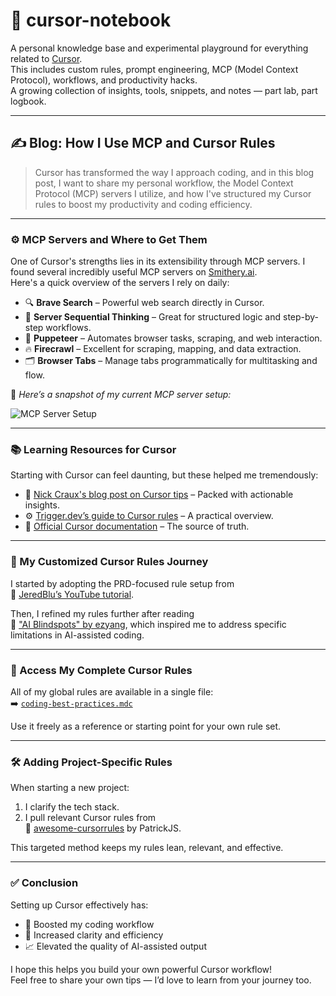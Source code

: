 # 📓 cursor-notebook

A personal knowledge base and experimental playground for everything related to [Cursor](https://cursor.so).  
This includes custom rules, prompt engineering, MCP (Model Context Protocol), workflows, and productivity hacks.  
A growing collection of insights, tools, snippets, and notes — part lab, part logbook.

---

## ✍️ Blog: How I Use MCP and Cursor Rules

> Cursor has transformed the way I approach coding, and in this blog post, I want to share my personal workflow, the Model Context Protocol (MCP) servers I utilize, and how I've structured my Cursor rules to boost my productivity and coding efficiency.

---

### ⚙️ MCP Servers and Where to Get Them

One of Cursor's strengths lies in its extensibility through MCP servers. I found several incredibly useful MCP servers on [Smithery.ai](https://smithery.ai/).  
Here's a quick overview of the servers I rely on daily:

- 🔍 **Brave Search** – Powerful web search directly in Cursor.
- 🧠 **Server Sequential Thinking** – Great for structured logic and step-by-step workflows.
- 🤖 **Puppeteer** – Automates browser tasks, scraping, and web interaction.
- 🔥 **Firecrawl** – Excellent for scraping, mapping, and data extraction.
- 🗂️ **Browser Tabs** – Manage tabs programmatically for multitasking and flow.

📸 *Here’s a snapshot of my current MCP server setup:*

![MCP Server Setup](![image](https://github.com/user-attachments/assets/199c8c99-a7f8-4adb-9c46-db43c5455529))

---

### 📚 Learning Resources for Cursor

Starting with Cursor can feel daunting, but these helped me tremendously:

- 📝 [Nick Craux's blog post on Cursor tips](https://www.nickcraux.com/blog/cursor-tips) – Packed with actionable insights.
- ⚙️ [Trigger.dev’s guide to Cursor rules](https://trigger.dev/blog/cursor-rules) – A practical overview.
- 📘 [Official Cursor documentation](https://docs.cursor.com/context/rules-for-ai) – The source of truth.

---

### 🧩 My Customized Cursor Rules Journey

I started by adopting the PRD-focused rule setup from  
🎥 [JeredBlu’s YouTube tutorial](https://www.youtube.com/watch?v=41xaJsJ8GVc&ab_channel=JeredBlu).

Then, I refined my rules further after reading  
🧠 ["AI Blindspots" by ezyang](https://ezyang.github.io/ai-blindspots/), which inspired me to address specific limitations in AI-assisted coding.

---

### 📄 Access My Complete Cursor Rules

All of my global rules are available in a single file:  
➡️ [`coding-best-practices.mdc`](https://github.com/KalinYorgov/cursor-notebook/blob/main/coding-best-practices.mdc)

Use it freely as a reference or starting point for your own rule set.

---

### 🛠️ Adding Project-Specific Rules

When starting a new project:

1. I clarify the tech stack.
2. I pull relevant Cursor rules from  
   🔗 [awesome-cursorrules](https://github.com/PatrickJS/awesome-cursorrules?tab=readme-ov-file#contents) by PatrickJS.

This targeted method keeps my rules lean, relevant, and effective.

---

### ✅ Conclusion

Setting up Cursor effectively has:

- 🚀 Boosted my coding workflow
- 🧠 Increased clarity and efficiency
- 📈 Elevated the quality of AI-assisted output

I hope this helps you build your own powerful Cursor workflow!  
Feel free to share your own tips — I’d love to learn from your journey too.
